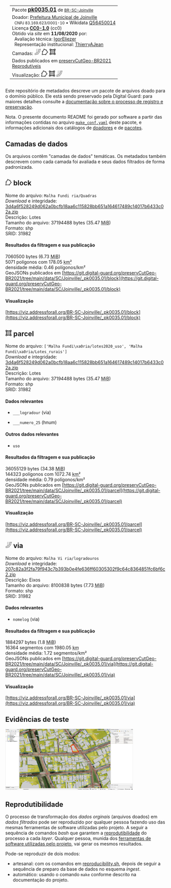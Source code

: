 <aside>
<table align="right" style="padding: 1em">
<tr><td>Pacote <a target="_git" title="link canônico para o git deste pacote" href="https://git.digital-guard.org/preserv-BR/blob/main/data/SC/Joinville/_pk0035.01"><big><b>pk0035.01</b></big></a> de <small><a target="_osmcodes" title="Jurisdição" href="https://osm.codes/BR-SC-Joinville">BR-SC-Joinville</a></small>
</td></tr>
<tr><td>
Doador: <a rel="external" target="_doador" href="https://www.joinville.sc.gov.br/">Prefeitura Municipal de Joinville</a>
<br/>&nbsp; <small>CNPJ 83.169.623/0001-10</small> • Wikidata <a rel="external" target="_doador" title="link descritor Wikidata do doador" href="https://www.wikidata.org/wiki/Q56450014">Q56450014</a></small><br/>
Licença <a rel="external" target="_doador" href="https://creativecommons.org/publicdomain/zero/1.0/"><b>CC0-1.0</b></a> (cc0)<br/>
Obtido via <i>site</i> em <b>11/08/2020</b> por:
<br/>&nbsp; Avaliação técnica: <a rel="external" target="_gitPerson" title="usuário Git" href="https://github.com/IgorEliezer">IgorEliezer</a>
<br/>&nbsp; Representação institucional: <a rel="external" target="_gitPerson" title="usuário Git" href="https://github.com/ThierryAJean">ThierryAJean</a><br/>
</td></tr>
<tr><td>Camadas: <a title="via" href="#-via"><img src="https://raw.githubusercontent.com/digital-guard/preserv/main/docs/assets/layerIcon-via.png" alt="via" width="20"/></a> <a title="block" href="#-block"><img src="https://raw.githubusercontent.com/digital-guard/preserv/main/docs/assets/layerIcon-block.png" alt="block" width="20"/></a> <a title="parcel" href="#-parcel"><img src="https://raw.githubusercontent.com/digital-guard/preserv/main/docs/assets/layerIcon-parcel.png" alt="parcel" width="20"/></a> </td></tr>
<tr><td>Dados publicados em <a href="https://git.digital-guard.org/preservCutGeo-BR2021/tree/main/data/SC/Joinville/_pk0035.01">preservCutGeo-BR2021</a><br/><a href="#reprodutibilidade">Reprodutíveis</a></td></tr>
<tr><td>Visualização: <a title="block" href="https://viz.addressforall.org/BR-SC-Joinville/_pk0035.01/block"><img src="https://raw.githubusercontent.com/digital-guard/preserv/main/docs/assets/layerIcon-block.png" alt="block" width="20"/></a> <a title="parcel" href="https://viz.addressforall.org/BR-SC-Joinville/_pk0035.01/parcel"><img src="https://raw.githubusercontent.com/digital-guard/preserv/main/docs/assets/layerIcon-parcel.png" alt="parcel" width="20"/></a> <a title="via" href="https://viz.addressforall.org/BR-SC-Joinville/_pk0035.01/via"><img src="https://raw.githubusercontent.com/digital-guard/preserv/main/docs/assets/layerIcon-via.png" alt="via" width="20"/></a> </td></tr>
</table>
</aside>

<section>

Este repositório de metadados descreve um pacote de arquivos doado para o domínio público. Ele está sendo preservado pela Digital Guard: para maiores detalhes consulte a [documentação sobre o processo de registro e preservação](https://wiki.addressforall.org/doc/Documentação_Digital-guard).

Nota. O presente documento README foi gerado por software a partir das informações contidas no arquivo [`make_conf.yaml`](https://git.digital-guard.org/preserv-BR/blob/main/data/SC/Joinville/_pk0035.01/make_conf.yaml) deste pacote, e informações adicionais dos catálogos de [doadores](https://git.digital-guard.org/preserv-BR/blob/main/data/donor.csv) e de [pacotes](https://git.digital-guard.org/preserv-BR/blob/main/data/donatedPack.csv).

# Camadas de dados

Os arquivos contêm "camadas de dados" temáticas. Os metadados também descrevem como cada camada foi avaliada e seus dados filtrados de forma padronizada.

## <img src="https://raw.githubusercontent.com/digital-guard/preserv/main/docs/assets/layerIcon-block.png" alt="block" width="20"/> block

Nome do arquivo: `Malha Fundi ria/Quadras`<br/>*Download* e integridade: [3d4a6f528249d062a0bcfb18aa6c115828bb651a164617489c14017b6433c02a.zip](http://dl.digital-guard.org/3d4a6f528249d062a0bcfb18aa6c115828bb651a164617489c14017b6433c02a.zip)<br/>Descrição: Lotes<br/>Tamanho do arquivo: 37194488 bytes (35.47 <abbr title="mebibyte">MiB</abbr>)<br/>Formato: shp<br/>SRID: 31982

#### Resultados da filtragem e sua publicação
7060500 bytes (6.73 <abbr title="mebibyte">MiB</abbr>)<br/>5071 polígonos com 178.05 <abbr title="quilômetros quadrados">km²</abbr><br/>densidade média: 0.46 polígonos/km²<br/>GeoJSONs publicados em [https://git.digital-guard.org/preservCutGeo-BR2021/tree/main/data/SC/Joinville/_pk0035.01/block](https://git.digital-guard.org/preservCutGeo-BR2021/tree/main/data/SC/Joinville/_pk0035.01/block)

#### Visualização
[https://viz.addressforall.org/BR-SC-Joinville/_pk0035.01/block](https://viz.addressforall.org/BR-SC-Joinville/_pk0035.01/block)
## <img src="https://raw.githubusercontent.com/digital-guard/preserv/main/docs/assets/layerIcon-parcel.png" alt="parcel" width="20"/> parcel

Nome do arquivo: `['Malha Fundi\xa0ria/lotes2020_uso', 'Malha Fundi\xa0ria/Lotes_rurais']`<br/>*Download* e integridade: [3d4a6f528249d062a0bcfb18aa6c115828bb651a164617489c14017b6433c02a.zip](http://dl.digital-guard.org/3d4a6f528249d062a0bcfb18aa6c115828bb651a164617489c14017b6433c02a.zip)<br/>Descrição: Lotes<br/>Tamanho do arquivo: 37194488 bytes (35.47 <abbr title="mebibyte">MiB</abbr>)<br/>Formato: shp<br/>SRID: 31982

#### Dados relevantes
* `___logradour` (via)

* `___numero_25` (hnum)

#### Outros dados relevantes
* `uso`

#### Resultados da filtragem e sua publicação
36055129 bytes (34.38 <abbr title="mebibyte">MiB</abbr>)<br/>144323 polígonos com 1072.74 <abbr title="quilômetros quadrados">km²</abbr><br/>densidade média: 0.79 polígonos/km²<br/>GeoJSONs publicados em [https://git.digital-guard.org/preservCutGeo-BR2021/tree/main/data/SC/Joinville/_pk0035.01/parcel](https://git.digital-guard.org/preservCutGeo-BR2021/tree/main/data/SC/Joinville/_pk0035.01/parcel)

#### Visualização
[https://viz.addressforall.org/BR-SC-Joinville/_pk0035.01/parcel](https://viz.addressforall.org/BR-SC-Joinville/_pk0035.01/parcel)
## <img src="https://raw.githubusercontent.com/digital-guard/preserv/main/docs/assets/layerIcon-via.png" alt="via" width="20"/> via

Nome do arquivo: `Malha Vi ria/logradouros`<br/>*Download* e integridade: [207c82a3f2fa79f943c7b393b0e4fe636ff60305302f9c64c8364851fc6bf6c2.zip](http://dl.digital-guard.org/207c82a3f2fa79f943c7b393b0e4fe636ff60305302f9c64c8364851fc6bf6c2.zip)<br/>Descrição: Eixos<br/>Tamanho do arquivo: 8100838 bytes (7.73 <abbr title="mebibyte">MiB</abbr>)<br/>Formato: shp<br/>SRID: 31982

#### Dados relevantes
* `nomelog` (via)

#### Resultados da filtragem e sua publicação
1884297 bytes (1.8 <abbr title="mebibyte">MiB</abbr>)<br/>16364 segmentos com 1980.05 <abbr title="quilômetros">km</abbr><br/>densidade média: 1.72 segmentos/km²<br/>GeoJSONs publicados em [https://git.digital-guard.org/preservCutGeo-BR2021/tree/main/data/SC/Joinville/_pk0035.01/via](https://git.digital-guard.org/preservCutGeo-BR2021/tree/main/data/SC/Joinville/_pk0035.01/via)

#### Visualização
[https://viz.addressforall.org/BR-SC-Joinville/_pk0035.01/via](https://viz.addressforall.org/BR-SC-Joinville/_pk0035.01/via)

# Evidências de teste
<img src="qgis.png" width="400"/>

</section>
<section>

# Reprodutibilidade

O processo de transformação dos *dados orginais* (arquivos doados) em *dados filtrados* pode ser reproduzido por qualquer pessoa fazendo uso das mesmas ferramentas de software utilizadas pelo projeto. A seguir a sequência de comandos *bash* que garantem a [reprodutibilidade](https://en.wikipedia.org/wiki/Reproducibility) do processo a cada *layer*. Qualquer pessoa, munida dos [ferramentas de software utilizadas pelo projeto](https://git.AddressForAll.org/suporte/blob/master/docs/pt/infra.md#ambientes-e-ferramentas-de-uso-geral), vai gerar os mesmos resultados.

Pode-se reproduzir de dois modos:
* artesanal: com os comandos em [reproducibility.sh](https://git.digital-guard.org/preserv-BR/blob/main/data/SC/Joinville/_pk0035.01/reproducibility.sh), depois de seguir a sequência de preparo da base de dados no esquema *ingest*.
* automático: usando o comando `make` conforme descrito na documentação do projeto.

</section>

